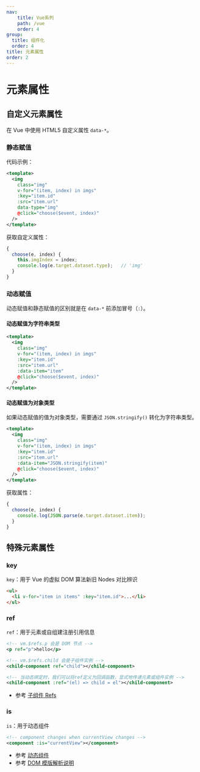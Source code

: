 ```yaml
---
nav:
    title: Vue系列
    path: /vue
    order: 4
group:
  title: 组件化
  order: 4
title: 元素属性
order: 2
---
```


# 元素属性

## 自定义元素属性

在 Vue 中使用 HTML5 自定义属性 `data-*`。

### 静态赋值

代码示例：

```xml
<template>
  <img
    class="img"
    v-for="(item, index) in imgs"
    :key="item.id"
    :src="item.url"
    data-type="img"
    @click="choose($event, index)"
  />
</template>
```

获取自定义属性：

```js
{
  choose(e, index) {
    this.imgIndex = index;
    console.log(e.target.dataset.type);   // 'img'
  }
}
```

### 动态赋值

动态赋值和静态赋值的区别就是在 `data-*` 前添加冒号（`:`）。

#### 动态赋值为字符串类型

```xml
<template>
  <img
    class="img"
    v-for="(item, index) in imgs"
    :key="item.id"
    :src="item.url"
    :data-item="item"
    @click="choose($event, index)"
  />
</template>
```

#### 动态赋值为对象类型

如果动态赋值的值为对象类型，需要通过 `JSON.stringify()` 转化为字符串类型。

```xml
<template>
  <img
    class="img"
    v-for="(item, index) in imgs"
    :key="item.id"
    :src="item.url"
    :data-item="JSON.stringify(item)"
    @click="choose($event, index)"
  />
</template>
```

获取属性：

```js
{
  choose(e, index) {
    console.log(JSON.parse(e.target.dataset.item));
  }
}
```

## 特殊元素属性

### key

`key`：用于 Vue 的虚拟 DOM 算法新旧 Nodes 对比辨识

```html
<ul>
  <li v-for="item in items" :key="item.id">...</li>
</ul>
```

### ref

`ref`：用于元素或自组建注册引用信息

```xml
<!-- vm.$refs.p 会是 DOM 节点 -->
<p ref="p">hello</p>

<!-- vm.$refs.child 会是子组件实例 -->
<child-component ref="child"></child-component>

<!-- 当动态绑定时，我们可以将ref定义为回调函数，显式地传递元素或组件实例 -->
<child-component :ref="(el) => child = el"></child-component>
```

- 参考 [子组件 Refs](https://vue3js.cn/docs/zh/guide/component-template-refs.html)

### is

`is`：用于动态组件

```xml
<!-- component changes when currentView changes -->
<component :is="currentView"></component>
```

- 参考 [动态组件](https://vue3js.cn/docs/zh/guide/component-dynamic-async.html)
- 参考 [DOM 模版解析说明](https://vue3js.cn/docs/zh/guide/component-basics.html#dom-template-parsing-caveats)

